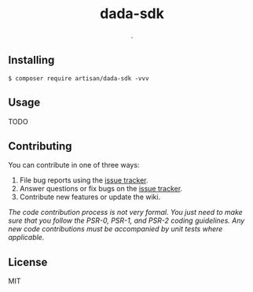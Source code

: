 <h1 align="center"> dada-sdk </h1>

<p align="center"> .</p>


## Installing

```shell
$ composer require artisan/dada-sdk -vvv
```

## Usage

TODO

## Contributing

You can contribute in one of three ways:

1. File bug reports using the [issue tracker](https://github.com/artisan/dada-sdk/issues).
2. Answer questions or fix bugs on the [issue tracker](https://github.com/artisan/dada-sdk/issues).
3. Contribute new features or update the wiki.

_The code contribution process is not very formal. You just need to make sure that you follow the PSR-0, PSR-1, and PSR-2 coding guidelines. Any new code contributions must be accompanied by unit tests where applicable._

## License

MIT